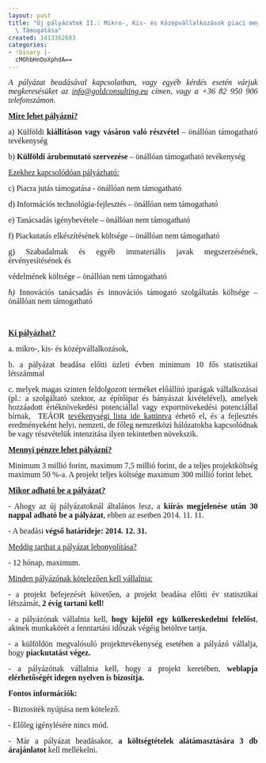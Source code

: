```yaml
---
layout: post
title: "Új pályázatok II.: Mikro-, Kis- és Középvállalkozások piaci megjelenésének
  \ Támogatása"
created: 1413362683
categories:
- !binary |-
  cMOhbHnDoXphdA==
---
```

<p class="MsoNormal" style="text-align: justify;"><em><span style="font-family: times new roman,times;"><span style="font-size: medium;">A pályázat beadásával kapcsolatban, vagy egyéb kérdés esetén várjuk megkeresésüket az <a href="mailto:info@goldconsulting.eu" class="mailto">info@goldconsulting.eu</a><span class="mailto"></span> címen, vagy a +36 82 950 906 telefonszámon.</span></span></em></p><p class="MsoNormal" style="text-align: justify;"><span style="text-decoration: underline; font-family: times new roman,times;"><span style="font-size: medium;"><strong>Mire lehet pályázni?</strong></span></span></p><p class="MsoNormal" style="text-align: justify;"><span style="font-size: medium; font-family: times new roman,times;">a) Külföldi<strong> kiállításon vagy vásáron való részvétel</strong> – önállóan támogatható tevékenység</span></p><p class="MsoNormal" style="text-align: justify;"><span style="font-size: medium; font-family: times new roman,times;">b) <strong>Külföldi árubemutató szervezése</strong> – önállóan támogatható tevékenység</span></p><p class="MsoNormal" style="text-align: justify;"><span style="text-decoration: underline; font-family: times new roman,times;"><span style="font-size: medium;">Ezekhez kapcsolódóan pályázható:</span></span></p><p class="MsoNormal" style="text-align: justify;"><span style="font-size: medium; font-family: times new roman,times;">c) Piacra jutás támogatása - önállóan nem támogatható</span></p><p class="MsoNormal" style="text-align: justify;"><span style="font-size: medium; font-family: times new roman,times;">d) Információs technológia-fejlesztés – önállóan nem támogatható</span></p><p class="MsoNormal" style="text-align: justify;"><span style="font-size: medium; font-family: times new roman,times;">e) Tanácsadás igénybevétele – önállóan nem támogatható</span></p><p class="MsoNormal" style="text-align: justify;"><span style="font-size: medium; font-family: times new roman,times;">f) Piackutatás elkészítésének költsége – önállóan nem támogatható</span></p><p class="MsoNormal" style="text-align: justify;"><span style="font-size: medium; font-family: times new roman,times;">g) Szabadalmak és egyéb immateriális javak megszerzésének, érvényesítésének és</span></p><p class="MsoNormal" style="text-align: justify;"><span style="font-size: medium; font-family: times new roman,times;">védelmének költsége – önállóan nem támogatható</span></p><p class="MsoNormal" style="text-align: justify;"><span style="font-size: medium; font-family: times new roman,times;"><em>h) </em>Innovációs tanácsadás és innovációs támogató szolgáltatás költsége – önállóan nem támogatható</span></p><p class="MsoNormal" style="text-align: justify;"><span style="font-size: medium; font-family: times new roman,times;"><!--break--><br></span></p><p class="MsoNormal" style="text-align: justify;"><span style="font-family: times new roman,times;"><strong><span style="text-decoration: underline;"><span style="font-size: medium;">Ki pályázhat?</span></span></strong></span></p><p class="MsoNormal" style="text-align: justify;"><span style="font-size: medium; font-family: times new roman,times;">a. mikro-, kis- és középvállalkozások,</span></p><p class="MsoNormal" style="text-align: justify;"><span style="font-size: medium; font-family: times new roman,times;">b. a pályázat beadása előtti üzleti évben minimum 10 fős statisztikai létszámmal</span></p><p class="MsoNormal" style="text-align: justify;"><span style="font-size: medium; font-family: times new roman,times;">c. melyek magas szinten feldolgozott terméket előállító iparágak vállalkozásai (pl.: a szolgáltató szektor, az építőipar és bányászat kivételével), amelyek hozzáadott értéknövekedési potenciállal vagy exportnövekedési potenciállal bírnak,&nbsp; TEÁOR <a href="https://www.facebook.com/notes/gold-consulting/mikro-kis-%C3%A9s-k%C3%B6z%C3%A9pv%C3%A1llalkoz%C3%A1sok-piaci-megjelen%C3%A9s%C3%A9nek-t%C3%A1mogat%C3%A1sa-p%C3%A1ly%C3%A1z%C3%B3k-lehets%C3%A9/728123003920784">tevékenységi lista ide kattintva</a> érhető el, és a fejlesztés eredményeként helyi, nemzeti, de főleg nemzetközi hálózatokba kapcsolódnak be vagy részvételük intenzitása ilyen tekintetben növekszik.</span></p><p class="MsoNormal" style="text-align: justify;"><span style="text-decoration: underline;"><strong><span style="font-size: medium; font-family: times new roman,times;">Mennyi pénzre lehet pályázni?</span></strong></span></p><p class="MsoNormal" style="text-align: justify;"><span style="font-size: medium; font-family: times new roman,times;">Minimum 3 millió forint, maximum 7,5 millió forint, de a teljes projektköltség maximum 50 %-a. A projekt teljes költsége maximum 300 millió forint lehet.</span></p><p class="MsoNormal" style="mso-margin-top-alt: auto; mso-margin-bottom-alt: auto; text-align: justify;"><strong><span style="font-size: medium; font-family: times new roman,times;"><span style="text-decoration: underline;">Mikor adható be a pályázat?</span></span></strong></p><p class="MsoNormal" style="mso-margin-top-alt: auto; mso-margin-bottom-alt: auto; text-align: justify;"><span style="font-size: medium; font-family: times new roman,times;">- Ahogy az új pályázatoknál általános lesz, a <strong>kiírás megjelenése után 30 nappal adható be a pályázat</strong>, ebben az esetben 2014. 11. 11.</span></p><p class="MsoNormal" style="mso-margin-top-alt: auto; mso-margin-bottom-alt: auto; text-align: justify;"><span style="font-size: medium; font-family: times new roman,times;">- A beadási <strong>végső határideje: 2014. 12. 31.</strong></span></p><p class="MsoNormal" style="mso-margin-top-alt: auto; mso-margin-bottom-alt: auto; text-align: justify;"><span style="font-size: medium; font-family: times new roman,times;"><span style="text-decoration: underline;">Meddig tarthat a pályázat lebonyolítása?</span></span></p><p class="MsoNormal" style="mso-margin-top-alt: auto; mso-margin-bottom-alt: auto; text-align: justify;"><span style="font-size: medium; font-family: times new roman,times;">- 12 hónap, maximum.</span></p><p class="MsoNormal" style="mso-margin-top-alt: auto; mso-margin-bottom-alt: auto; text-align: justify;"><span style="font-size: medium; font-family: times new roman,times;"><span style="text-decoration: underline;">Minden pályázónak kötelezően kell vállalnia:</span></span></p><p class="MsoNormal" style="mso-margin-top-alt: auto; mso-margin-bottom-alt: auto; text-align: justify;"><span style="font-size: medium; font-family: times new roman,times;">- a projekt befejezését követően, a projekt beadása előtti év statisztikai létszámát,<strong> 2 évig tartani kell!</strong></span></p><p class="MsoNormal" style="mso-margin-top-alt: auto; mso-margin-bottom-alt: auto; text-align: justify;"><span style="font-size: medium; font-family: times new roman,times;">- a pályázónak vállalnia kell, <strong>hogy kijelöl egy külkereskedelmi felelőst</strong>, akinek munkakörét a fenntartási időszak végéig betöltve tartja.</span></p><p class="MsoNormal" style="mso-margin-top-alt: auto; mso-margin-bottom-alt: auto; text-align: justify;"><span style="font-size: medium; font-family: times new roman,times;">- a külföldön megvalósuló projekttevékenység esetében a pályázó vállalja, hogy <strong>piackutatást végez.</strong></span></p><p class="MsoNormal" style="mso-margin-top-alt: auto; mso-margin-bottom-alt: auto; text-align: justify;"><span style="font-size: medium; font-family: times new roman,times;">- a pályázónak vállalnia kell, hogy a projekt keretében, <strong>weblapja elérhetőségét idegen nyelven is bizosítja.</strong></span></p><p class="MsoNormal" style="mso-margin-top-alt: auto; mso-margin-bottom-alt: auto; text-align: justify;"><span style="font-size: medium; font-family: times new roman,times;"><strong>Fontos információk:</strong></span></p><p class="MsoNormal" style="mso-margin-top-alt: auto; mso-margin-bottom-alt: auto; text-align: justify;"><span style="font-size: medium; font-family: times new roman,times;">- Biztosíték nyújtása nem kötelező.</span></p><p class="MsoNormal" style="mso-margin-top-alt: auto; mso-margin-bottom-alt: auto; text-align: justify;"><span style="font-size: medium; font-family: times new roman,times;"><strong>-</strong> Előleg igénylésére nincs mód.</span></p><p class="MsoNormal" style="mso-margin-top-alt: auto; mso-margin-bottom-alt: auto; text-align: justify;"><span style="font-size: medium; font-family: times new roman,times;">- Már a pályázat beadásakor, <strong>a költségtételek alátámasztására 3 db árajánlatot</strong> kell mellékelni.</span></p><p class="MsoNormal" style="mso-margin-top-alt: auto; mso-margin-bottom-alt: auto; text-align: justify;">&nbsp;</p><p class="MsoNormal" style="mso-margin-top-alt: auto; mso-margin-bottom-alt: auto; text-align: justify;"><span style="font-size: medium; font-family: times new roman,times;"></span></p>
